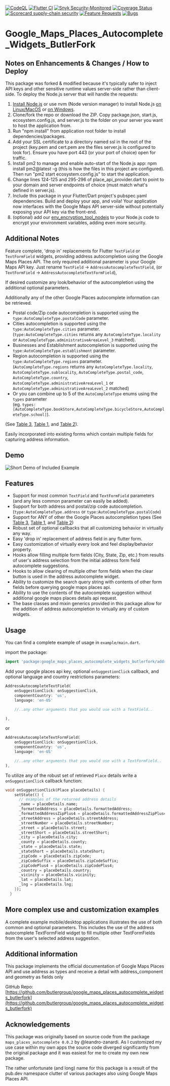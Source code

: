 [![CodeQL](https://github.com/butlergroup/google_maps_places_autocomplete_widgets_butlerfork/actions/workflows/github-code-scanning/codeql/badge.svg)](https://github.com/butlergroup/google_maps_places_autocomplete_widgets_butlerfork/actions/workflows/github-code-scanning/codeql)
[![Flutter CI](https://github.com/butlergroup/google_maps_places_autocomplete_widgets_butlerfork/actions/workflows/dart.yml/badge.svg)](https://github.com/butlergroup/google_maps_places_autocomplete_widgets_butlerfork/actions/workflows/dart.yml)
[![Snyk Security-Monitored](https://img.shields.io/badge/Snyk%20Security-Monitored-purple)](https://app.snyk.io/share/784f6fef-6aaf-47ed-81ba-99e05b854665)
[![Coverage Status](https://coveralls.io/repos/github/butlergroup/google_maps_places_autocomplete_widgets_butlerfork/badge.svg?branch=main)](https://coveralls.io/github/butlergroup/google_maps_places_autocomplete_widgets_butlerfork?branch=main)
[![Scorecard supply-chain security](https://github.com/butlergroup/google_maps_places_autocomplete_widgets_butlerfork/actions/workflows/scorecard.yml/badge.svg)](https://github.com/butlergroup/google_maps_places_autocomplete_widgets_butlerfork/actions/workflows/scorecard.yml)
[![Feature Requests](https://img.shields.io/github/issues/butlergroup/google_maps_places_autocomplete_widgets_butlerfork/feature-request.svg)](https://github.com/butlergroup/google_maps_places_autocomplete_widgets_butlerfork/issues?q=is%3Aopen+is%3Aissue+label%3Aenhancement)
[![Bugs](https://img.shields.io/github/issues/butlergroup/google_maps_places_autocomplete_widgets_butlerfork/bug.svg)](https://github.com/butlergroup/google_maps_places_autocomplete_widgets_butlerfork/issues?utf8=✓&q=is%3Aissue+is%3Aopen+label%3Abug)

# Google_Maps_Places_Autocomplete_Widgets_ButlerFork

## Notes on Enhancements & Changes / How to Deploy

This package was forked & modified because it's typically safer to inject API keys and other sensitive runtime values server-side rather than client-side. To deploy the Node.js server that will handle the requests:

1. [Install Node.js](https://nodejs.org/en) or use nvm (Node version manager) to install Node.js [on Linux/MacOS](https://github.com/nvm-sh/nvm?tab=readme-ov-file#installing-and-updating) or [on Windows](https://github.com/coreybutler/nvm-windows).
2. Clone/fork the repo or download the ZIP. Copy package.json, start.js, ecosystem.config.js, and server.js to the folder on your server you want to host the application from. 
3. Run "npm install" from application root folder to install dependencies/packages.
4. Add your SSL certificate to a directory named ssl in the root of the project (key.pem and cert.pem are the files server.js is configured to look for). Ensure you have port 443 (or your port of choice) open for traffic. 
5. Install pm2 to manage and enable auto-start of the Node.js app: npm install pm2@latest -g (this is how the files in this project are configured). Then run "pm2 start ecosystem.config.js" to start the application. 
6. Change lines 124-125 and 295-296 of place_api_provider.dart to point to your domain and server endpoints of choice (must match what's defined in server.js).
7. Include this package in your Flutter/Dart project's pubspec.yaml dependencies. Build and deploy your app, and voila! Your application now interfaces with the Google Maps API server-side without potentially exposing your API key via the front-end. 
8. (optional) add our [env_encryption_tool_nodejs](https://github.com/butlergroup/env_encryption_tool_nodejs) to your Node.js code to encrypt your environment variables, adding even more security. 

## Additional Notes

Feature complete, 'drop in' replacements for Flutter `TextField` or `TextFormField` widgets, providing address autocompletion using the Google Maps Places API.
The only required additional parameter is your Google Maps API key.
Just rename `TextField` -> `AddressAutocompleteTextField`,
(or `TextFormField` -> `AddressAutocompleteTextFormField`),

If desired customize any look/behavior of the autocompletion using the additional optional parameters.

Additionally any of the other Google Places autocomplete information can be retrieved.

- Postal code/Zip code autocompletion is supported using the `type:AutoCompleteType.postalCode` parameter.
- Cities autocompletion is supported using the `type:AutoCompleteType.cities` parameter.  
   (`type:AutoCompleteType.cities` returns any `AutoCompleteType.locality` or `AutoCompleteType.administrativeAreaLevel_3` matched).
- Businesses and Establishment autocompletion is supported using the `type:AutoCompleteType.establishment` parameter.
- Region autocompletion is supported using the `type:AutoCompleteType.regions` parameter.  
    (`AutoCompleteType.regions` returns any `AutoCompleteType.locality`, `AutoCompleteType.sublocality`, `AutoCompleteType.postal_code`,
    `AutoCompleteType.country`, `AutoCompleteType.administrativeAreaLevel_1` or `AutoCompleteType.administrativeAreaLevel_2` matched)
- Or you can combine up to 5 of the `AutoCompleteType` enums using the `types` parameter  
    (eg. `types:[AutoCompleteType.bookStore,AutoCompleteType.bicycleStore,AutoCompleteType.school]`).

 (See [Table 3](https://developers.google.com/maps/documentation/places/web-service/supported_types#table3),
 [Table 1](https://developers.google.com/maps/documentation/places/web-service/supported_types#table1), and [Table 2](https://developers.google.com/maps/documentation/places/web-service/supported_types#table2)).

Easily incorporated into existing forms which contain multiple fields for capturing address information.

## Demo

![Short Demo of Included Example](media/small_demo.gif)

## Features

- Support for most common `TextField` and `TextFormField` parameters (and any
  less common parameter can easily be added).
- Support for both address and postal/zip code autocompletion. (`type:AutoCompleteType.address` or `type:AutoCompleteType.postalCode`)
- Support for ANY of other the Google Places autocompletion types (See [Table 3](https://developers.google.com/maps/documentation/places/web-service/supported_types#table3), [Table 1](https://developers.google.com/maps/documentation/places/web-service/supported_types#table1), and [Table 2](https://developers.google.com/maps/documentation/places/web-service/supported_types#table2))
- Robust set of optional callbacks that all customizing behavior in virtually any way.
- Easy 'drop in' replacement of address field in any flutter form.
- Easy customization of virtually every look and feel display/behavior property.
- Hooks allow filling multiple form fields (City, State, Zip, etc.) from results
  of user's address selection from the initial address form field autocomplete
  suggestions.
- Hooks to allow clearing of multiple other form fields when the clear button
  is used in the address autocomplete widget.
- Ability to customize the search query string with contents of other form fields
  before querying google maps places api.
- Ability to use the contents of the autocomplete suggestion without additional
  google maps places details api request.
- The base classes and mixin generics provided in this package allow for the addition
  of address autocompletion to virtually any of custom widgets.

## Usage

You can find a complete example of usage in `example/main.dart`.

import the package:

```dart
import 'package:google_maps_places_autocomplete_widgets_butlerfork/address_autocomplete_widgets.dart';
```

Add your google places api key, optional `onSuggestionClick` callback,
and optional language and country restrictions parameters:

```dart
AddressAutocompleteTextField(
    onSuggestionClick: onSuggestionClick,
    componentCountry: 'us',
    language: 'en-US'

    //..any other arguments that you would use with a TextField..

),
```

or

```dart
AddressAutocompleteTextFormField(
    onSuggestionClick: onSuggestionClick,
    componentCountry: 'us',
    language: 'en-US'

    //..any other arguments that you would use with a TextFormField..
),


```

To utilize any of the robust set of retrieved `Place` details write a
`onSuggestionClick` callback function:

```dart
void onSuggestionClick(Place placeDetails) {
    setState(() {
      // examples of the returned address details
      _name = placeDetails.name;
      _formattedAddress = placeDetails.formattedAddress;
      _formattedAddressZipPlus4 = placeDetails.formattedAddressZipPlus4;
      _streetAddress = placeDetails.streetAddress;
      _streetNumber = placeDetails.streetNumber;
      _street = placeDetails.street;
      _streetShort = placeDetails.streetShort;
      _city = placeDetails.city;
      _county = placeDetails.county;
      _state = placeDetails.state;
      _stateShort = placeDetails.stateShort;
      _zipCode = placeDetails.zipCode;
      _zipCodeSuffix = placeDetails.zipCodeSuffix;
      _zipCodePlus4 = placeDetails.zipCodePlus4;
      _country = placeDetails.country;
      _vicinity = placeDetails.vicinity;
      _lat = placeDetails.lat;
      _lng = placeDetails.lng;
    });
  }
```

## More complex use and customization examples

A complete example mobile/desktop applications illustrates the use of both common
and optional parameters.
This includes the use of the address autocomplete TextFormField widget to fill
multiple other TextFormFields from the user's selected address suggestion.

## Additional information

This package implements the official documentation of Google Maps Places API
and use address as types and receive a detail with address_component and geometry as fields only

GitHub Repo: [https://github.com/butlergroup/google_maps_places_autocomplete_widgets_butlerfork](https://github.com/butlergroup/google_maps_places_autocomplete_widgets_butlerfork)

## Acknowledgements

This package was originally based on source code from the package
`maps_places_autocomplete 0.0.2` by @leandro-zanardi.  As I customized my use case
within my own apps the source code diverged significantly from the original package
and it was easiest for me to create my own new package.

The rather unfortunate (and long) name for this package is a result of the
pub.dev namespace clutter of various packages also using Google Maps Places API.

